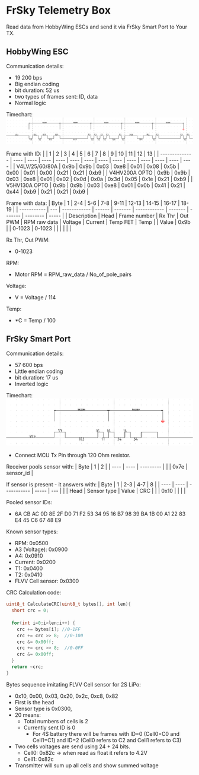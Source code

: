 # FrSky Telemetry Box
Read data from HobbyWing ESCs and send it via FrSky Smart Port to Your TX.

## HobbyWing ESC
Communication details:
- 19 200 bps
- Big endian coding
- bit duration: 52 us
- two types of frames sent: ID, data
- Normal logic

Timechart:
![Hobbywing](https://github.com/g0rd0n2007/frsky-tb/blob/main/Zrzut%20ekranu%20z%202023-10-01%2012-06-21.png)

Frame with ID:
|                | 1    | 2    | 3    | 4    | 5    | 6    | 7    | 8    | 9    | 10   | 11   | 12   | 13   |
| -------------- | ---- | ---- | ---- | ---- | ---- | ---- | ---- | ---- | ---- | ---- | ---- | ---- | ---- |
| V4LV/25/60/80A | 0x9b | 0x9b | 0x03 | 0xe8 | 0x01 | 0x08 | 0x5b | 0x00 | 0x01 | 0x00 | 0x21 | 0x21 | 0xb9 |
| V4HV200A OPTO  | 0x9b | 0x9b | 0x03 | 0xe8 | 0x01 | 0x02 | 0x0d | 0x0a | 0x3d | 0x05 | 0x1e | 0x21 | 0xb9 |
| V5HV130A OPTO  | 0x9b | 0x9b | 0x03 | 0xe8 | 0x01 | 0x0b | 0x41 | 0x21 | 0x44 | 0xb9 | 0x21 | 0x21 | 0xb9 |

Frame with data:
| Byte        | 1    | 2-4          | 5-6    | 7-8     | 9-11         | 12-13   | 14-15   | 16-17    | 18-19 |
| ----------- |  --- | ------------ | ------ | ------- | ------------ | ------- | ------- | -------- | ----- |
| Description | Head | Frame number | Rx Thr | Out PWM | RPM raw data | Voltage | Current | Temp FET | Temp  |
| Value       | 0x9b |              | 0-1023 | 0-1023  |              |         |         |          |       |


Rx Thr, Out PWM: 
- 0-1023
  
RPM:
-	Motor RPM = RPM_raw_data / No_of_pole_pairs

Voltage:
- V = Voltage / 114
  
Temp:
- *C = Temp / 100

## FrSky Smart Port

Communication details:
- 57 600 bps
- Little endian coding
- bit duration: 17 us
- Inverted logic

Timechart:
![Smart Port](https://github.com/g0rd0n2007/frsky-tb/blob/main/Zrzut%20ekranu%20z%202023-10-01%2012-18-04.png)

* Connect MCU Tx Pin through 120 Ohm resistor.

Receiver pools sensor with:
| Byte | 1    | 2         |
| ---- | ---- | --------- |
|      | 0x7e | sensor_id |

If sensor is present - it answers with:
| Byte | 1    | 2-3         | 4-7   | 8   |
| ---- | ---- | ----------- | ----- | --- |
|      | Head | Sensor type | Value | CRC |
|      | 0x10 |             |       |     |

Pooled sensor IDs:
- 6A CB AC 0D 8E 2F D0 71 F2 53 34 95 16 B7 98 39 BA 1B 00 A1 22 83 E4 45 C6 67 48 E9

Known sensor types:
- RPM: 0x0500
- A3 (Voltage): 0x0900
- A4: 0x0910
- Current: 0x0200
- T1: 0x0400
- T2: 0x0410
- FLVV Cell sensor: 0x0300

CRC Calculation code:
```C
uint8_t CalculateCRC(uint8_t bytes[], int len){
  short crc = 0;
  
  for(int i=0;i<len;i++) {
    crc += bytes[i]; //0-1FF
    crc += crc >> 8;  //0-100
    crc &= 0x00ff;
    crc += crc >> 8;  //0-0FF
    crc &= 0x00ff;
  }
  return ~crc;
}
```

Bytes sequence imitating FLVV Cell sensor for 2S LiPo:
- 0x10, 0x00, 0x03, 0x20, 0x2c, 0xc8, 0x82
- First is the head
- Sensor type is 0x0300,
- 20 means:
  - Total numbers of cells is 2
  - Currently sent ID is 0
    - For 4S battery there will be frames with ID=0 (Cell0=C0 and Cell1=C1) and ID=2 (Cell0 refers to C2 and Cell1 refers to C3)    
- Two cells voltages are send using 24 + 24 bits.
  - Cell0: 0x82c -> when read as float it refers to 4.2V
  - Cell1: 0x82c
- Transmitter will sum up all cells and show summed voltage  
